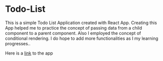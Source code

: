 # Todo-List

This is a simple Todo List Application created with React App.
Creating this App helped me to practice the concept of passing data from a child component to a parent component.
Also I employed the concept of conditional rendering.
I do hope to add more functionalities as I my learning progresses..

Here is a <a href ="https://nathaniyell.github.io/Todo-List/" target="_blank">link</a> to the app 
